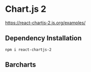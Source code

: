 # Chart.js 2

https://react-chartjs-2.js.org/examples/

## Dependency Installation

```
npm i react-chartjs-2
```

## Barcharts
